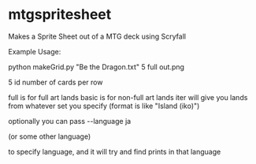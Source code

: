 # mtgspritesheet
Makes a Sprite Sheet out of a MTG deck using Scryfall

Example Usage:

python makeGrid.py "Be the Dragon.txt" 5 full out.png

5 id number of cards per row

full is for full art lands
basic is for non-full art lands
iter will give you lands from whatever set you specify (format is like "Island (iko)")

optionally you can pass --language ja

(or some other language)

to specify language, and it will try and find prints in that language
